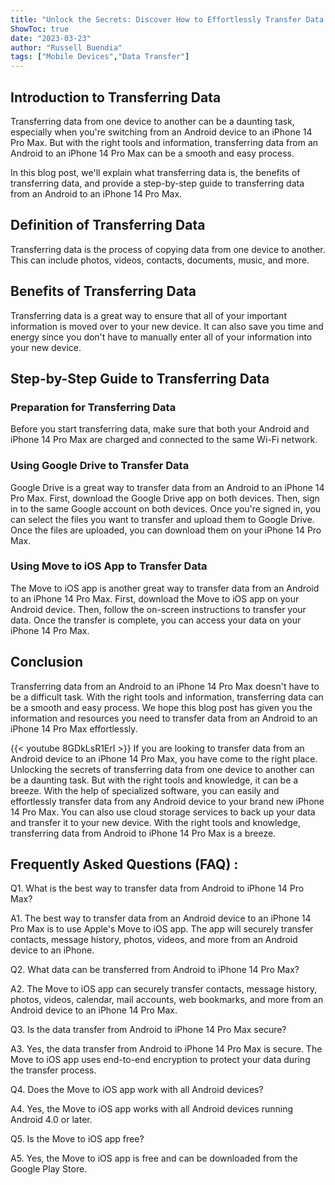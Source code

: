 ```yaml
---
title: "Unlock the Secrets: Discover How to Effortlessly Transfer Data From Android to iPhone 14 Pro Max!"
ShowToc: true 
date: "2023-03-23"
author: "Russell Buendia" 
tags: ["Mobile Devices","Data Transfer"]
---
```

## Introduction to Transferring Data 
Transferring data from one device to another can be a daunting task, especially when you're switching from an Android device to an iPhone 14 Pro Max. But with the right tools and information, transferring data from an Android to an iPhone 14 Pro Max can be a smooth and easy process. 

In this blog post, we'll explain what transferring data is, the benefits of transferring data, and provide a step-by-step guide to transferring data from an Android to an iPhone 14 Pro Max. 

## Definition of Transferring Data 
Transferring data is the process of copying data from one device to another. This can include photos, videos, contacts, documents, music, and more. 

## Benefits of Transferring Data 
Transferring data is a great way to ensure that all of your important information is moved over to your new device. It can also save you time and energy since you don't have to manually enter all of your information into your new device. 

## Step-by-Step Guide to Transferring Data 

### Preparation for Transferring Data 
Before you start transferring data, make sure that both your Android and iPhone 14 Pro Max are charged and connected to the same Wi-Fi network.

### Using Google Drive to Transfer Data 
Google Drive is a great way to transfer data from an Android to an iPhone 14 Pro Max. First, download the Google Drive app on both devices. Then, sign in to the same Google account on both devices. Once you're signed in, you can select the files you want to transfer and upload them to Google Drive. Once the files are uploaded, you can download them on your iPhone 14 Pro Max. 

### Using Move to iOS App to Transfer Data 
The Move to iOS app is another great way to transfer data from an Android to an iPhone 14 Pro Max. First, download the Move to iOS app on your Android device. Then, follow the on-screen instructions to transfer your data. Once the transfer is complete, you can access your data on your iPhone 14 Pro Max. 

## Conclusion 
Transferring data from an Android to an iPhone 14 Pro Max doesn't have to be a difficult task. With the right tools and information, transferring data can be a smooth and easy process. We hope this blog post has given you the information and resources you need to transfer data from an Android to an iPhone 14 Pro Max effortlessly.

{{< youtube 8GDkLsR1ErI >}} 
If you are looking to transfer data from an Android device to an iPhone 14 Pro Max, you have come to the right place. Unlocking the secrets of transferring data from one device to another can be a daunting task. But with the right tools and knowledge, it can be a breeze. With the help of specialized software, you can easily and effortlessly transfer data from any Android device to your brand new iPhone 14 Pro Max. You can also use cloud storage services to back up your data and transfer it to your new device. With the right tools and knowledge, transferring data from Android to iPhone 14 Pro Max is a breeze.

## Frequently Asked Questions (FAQ) :
Q1. What is the best way to transfer data from Android to iPhone 14 Pro Max?

A1. The best way to transfer data from an Android device to an iPhone 14 Pro Max is to use Apple's Move to iOS app. The app will securely transfer contacts, message history, photos, videos, and more from an Android device to an iPhone. 

Q2. What data can be transferred from Android to iPhone 14 Pro Max?

A2. The Move to iOS app can securely transfer contacts, message history, photos, videos, calendar, mail accounts, web bookmarks, and more from an Android device to an iPhone 14 Pro Max. 

Q3. Is the data transfer from Android to iPhone 14 Pro Max secure?

A3. Yes, the data transfer from Android to iPhone 14 Pro Max is secure. The Move to iOS app uses end-to-end encryption to protect your data during the transfer process. 

Q4. Does the Move to iOS app work with all Android devices?

A4. Yes, the Move to iOS app works with all Android devices running Android 4.0 or later. 

Q5. Is the Move to iOS app free?

A5. Yes, the Move to iOS app is free and can be downloaded from the Google Play Store.


